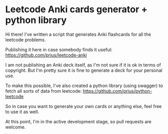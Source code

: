 # Leetcode Anki cards generator + python library

Hi there! I've written a script that generates Anki flashcards for all the leetcode problems.

Publishing it here in case somebody finds it useful: https://github.com/prius/leetcode-anki

I am not publishing an Anki deck itself, as I'm not sure if it is ok in terms of copyright. But I'm pretty sure it is fine to generate a deck for your personal use.

To make this possible, I've also created a python library (using swagger) to fetch all sorts of data from leetcode: https://github.com/prius/python-leetcode

So in case you want to generate your own cards or anything else, feel free to use it as well.

At this point, I'm in the active development stage, so pull requests are welcome.


